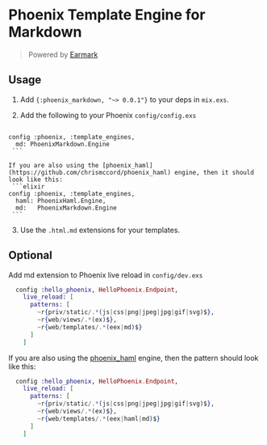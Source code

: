 # Phoenix Template Engine for Markdown

> Powered by [Earmark](https://github.com/pragdave/earmark)


## Usage

  1. Add `{:phoenix_markdown, "~> 0.0.1"}` to your deps in `mix.exs`.
  2. Add the following to your Phoenix `config/config.exs`

     ```elixir
    config :phoenix, :template_engines,
      md: PhoenixMarkdown.Engine
     ```

    If you are also using the [phoenix_haml](https://github.com/chrismccord/phoenix_haml) engine, then it should look like this:
     ```elixir
    config :phoenix, :template_engines,
      haml: PhoenixHaml.Engine,
      md:   PhoenixMarkdown.Engine
     ```


  3. Use the `.html.md` extensions for your templates.

## Optional

Add md extension to Phoenix live reload in `config/dev.exs`

```elixir
  config :hello_phoenix, HelloPhoenix.Endpoint,
    live_reload: [
      patterns: [
        ~r{priv/static/.*(js|css|png|jpeg|jpg|gif|svg)$},
        ~r{web/views/.*(ex)$},
        ~r{web/templates/.*(eex|md)$}
      ]
    ]
```

If you are also using the [phoenix_haml](https://github.com/chrismccord/phoenix_haml) engine, then the pattern should look like this:

```elixir
  config :hello_phoenix, HelloPhoenix.Endpoint,
    live_reload: [
      patterns: [
        ~r{priv/static/.*(js|css|png|jpeg|jpg|gif|svg)$},
        ~r{web/views/.*(ex)$},
        ~r{web/templates/.*(eex|haml|md)$}
      ]
    ]
```